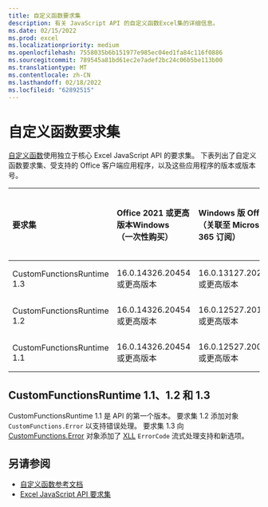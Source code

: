 ```yaml
---
title: 自定义函数要求集
description: 有关 JavaScript API 的自定义函数Excel集的详细信息。
ms.date: 02/15/2022
ms.prod: excel
ms.localizationpriority: medium
ms.openlocfilehash: 7558035b6b151977e985ec04ed1fa84c116f0886
ms.sourcegitcommit: 789545a81bd61ec2e7adef2bc24c06b5be113b00
ms.translationtype: MT
ms.contentlocale: zh-CN
ms.lasthandoff: 02/18/2022
ms.locfileid: "62892515"
---
```

# <a name="custom-functions-requirement-sets"></a>自定义函数要求集

[自定义函数](../../excel/custom-functions-overview.md)使用独立于核心 Excel JavaScript API 的要求集。 下表列出了自定义函数要求集、受支持的 Office 客户端应用程序，以及这些应用程序的版本或版本号。

|  要求集  |  Office 2021 或更高版本Windows<br>（一次性购买）  |  Windows 版 Office<br>（关联至 Microsoft 365 订阅）  |  iPad 版 Office<br>（关联至 Microsoft 365 订阅）  |  Mac 版 Office<br> (两个订阅<br> 和一次购买 Office Mac 2021 及更高版本)   | Office 网页版 |
|:-----|:-----|:-----|:-----|:-----|:-----|
| CustomFunctionsRuntime 1.3 | 16.0.14326.20454 或更高版本 | 16.0.13127.20296 或更高版本 | 不支持 | 16.40.20081000 或更高版本 | 2020 年 7 月 |
| CustomFunctionsRuntime 1.2 | 16.0.14326.20454 或更高版本 | 16.0.12527.20194 或更高版本 | 不支持 | 16.34.20020900 或更高版本 | 2020 年 1 月 |
| CustomFunctionsRuntime 1.1 | 16.0.14326.20454 或更高版本 | 16.0.12527.20092 或更高版本 | 不支持 | 16.34 或更高版本 | 2019 年 5 月 |

## <a name="customfunctionsruntime-11-12-and-13"></a>CustomFunctionsRuntime 1.1、1.2 和 1.3

CustomFunctionsRuntime 1.1 是 API 的第一个版本。 要求集 1.2 添加对象 `CustomFunctions.Error` 以支持错误处理。 要求集 1.3 向 [CustomFunctions.Error](/javascript/api/custom-functions-runtime/customfunctions.error) 对象添加了 [XLL](../../excel/make-custom-functions-compatible-with-xll-udf.md#custom-function-behavior-for-xll-compatible-functions) `ErrorCode` 流式处理支持和新选项。

## <a name="see-also"></a>另请参阅

- [自定义函数参考文档](/javascript/api/custom-functions-runtime)
- [Excel JavaScript API 要求集](excel-api-requirement-sets.md)
